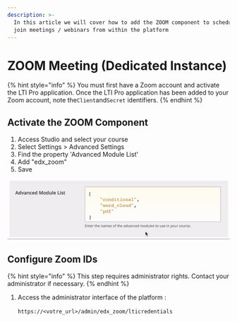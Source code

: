 ```yaml
---
description: >-
  In this article we will cover how to add the ZOOM component to schedule and
  join meetings / webinars from within the platform
---
```


# ZOOM Meeting (Dedicated Instance)

{% hint style="info" %}
You must first have a Zoom account and activate the LTI Pro application. Once the LTI Pro application has been added to your Zoom account, note the`Client`and`Secret` identifiers.
{% endhint %}

## Activate the ZOOM Component

1. Access Studio and select your course
2. Select Settings > Advanced Settings
3. Find the property 'Advanced Module List'
4. Add "edx\_zoom"
5. Save&#x20;

![Add edx\_zoom to Advanced module list ](../.gitbook/assets/ezgif-4-d3a0f1a9d339.gif)

## Configure Zoom IDs

{% hint style="info" %}
This step requires administrator rights. Contact your administrator if necessary.
{% endhint %}

1.  Access the administrator interface of the platform :&#x20;

    `https://<votre_url>/admin/edx_zoom/lticredentials`

